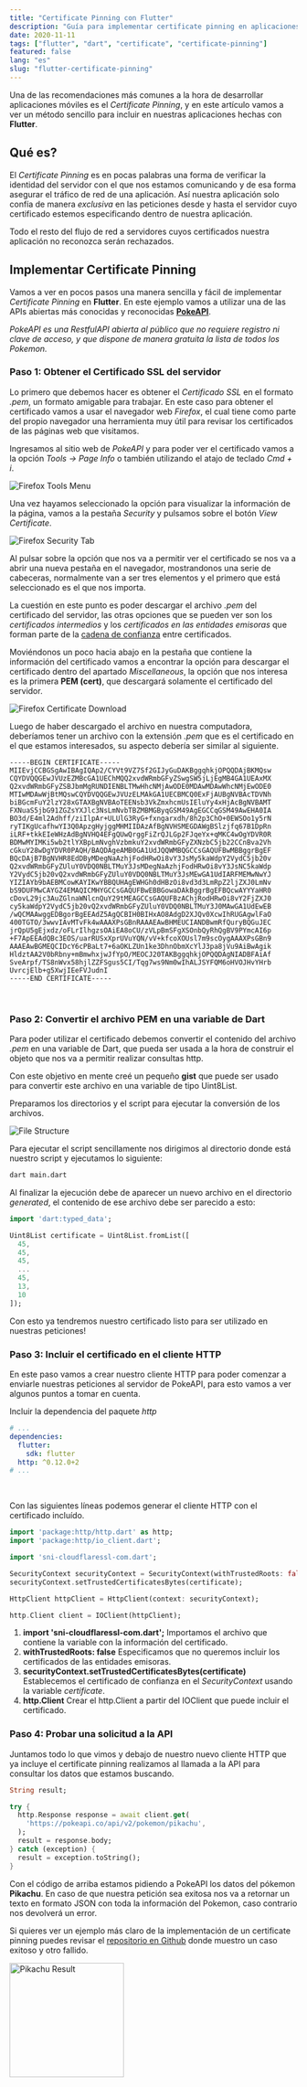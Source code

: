 ```yaml
---
title: "Certificate Pinning con Flutter"
description: "Guía para implementar certificate pinning en aplicaciones Flutter utilizando Dart."
date: 2020-11-11
tags: ["flutter", "dart", "certificate", "certificate-pinning"]
featured: false
lang: "es"
slug: "flutter-certificate-pinning"
---
```


Una de las recomendaciones más comunes a la hora de desarrollar aplicaciones móviles es el _Certificate Pinning_, y en este artículo vamos a ver un método sencillo para incluir en nuestras aplicaciones hechas con **Flutter**.

## Qué es?

El _Certificate Pinning_ es en pocas palabras una forma de verificar la identidad del servidor con el que nos estamos comunicando y de esa forma asegurar el tráfico de red de una aplicación. Así nuestra aplicación solo confía de manera _exclusiva_ en las peticiones desde y hasta el servidor cuyo certificado estemos especificando dentro de nuestra aplicación.

Todo el resto del flujo de red a servidores cuyos certificados nuestra aplicación no reconozca serán rechazados.

## Implementar Certificate Pinning

Vamos a ver en pocos pasos una manera sencilla y fácil de implementar _Certificate Pinning_ en **Flutter**. En este ejemplo vamos a utilizar una de las APIs abiertas más conocidas y reconocidas [**PokeAPI**](https://pokeapi.co/).

_PokeAPI es una RestfulAPI abierta al público que no requiere registro ni clave de acceso, y que dispone de manera gratuita la lista de todos los Pokemon._

### Paso 1: Obtener el Certificado SSL del servidor

Lo primero que debemos hacer es obtener el _Certificado SSL_ en el formato _.pem_, un formato amigable para trabajar. En este caso para obtener el certificado vamos a usar el navegador web _Firefox_, el cual tiene como parte del propio navegador una herramienta muy útil para revisar los certificados de las páginas web que visitamos.

Ingresamos al sitio web de _PokeAPI_ y para poder ver el certificado vamos a la opción _Tools → Page Info_ o también utilizando el atajo de teclado _Cmd + i_.

<div class="not-prose flex justify-center">

![Firefox Tools Menu](/media/art001-cp-firefox-01.png)

</div>

Una vez hayamos seleccionado la opción para visualizar la información de la página, vamos a la pestaña _Security_ y pulsamos sobre el botón _View Certificate_.

<div class="not-prose flex justify-center">

![Firefox Security Tab](/media/art001-cp-firefox-02.png)

</div>

Al pulsar sobre la opción que nos va a permitir ver el certificado se nos va a abrir una nueva pestaña en el navegador, mostrandonos una serie de cabeceras, normalmente van a ser tres elementos y el primero que está seleccionado es el que nos importa.

La cuestión en este punto es poder descargar el archivo _.pem_ del certificado del servidor, las otras opciones que se pueden ver son los _certificados intermedios_ y los _certificados en las entidades emisoras_ que forman parte de la [cadena de confianza](https://es.wikipedia.org/wiki/Cadena_de_confianza) entre certificados.

Moviéndonos un poco hacia abajo en la pestaña que contiene la información del certificado vamos a encontrar la opción para descargar el certificado dentro del apartado _Miscellaneous_, la opción que nos interesa es la primera **PEM (cert)**, que descargará solamente el certificado del servidor.

<div class="not-prose flex justify-center">

![Firefox Certificate Download](/media/art001-cp-firefox-03.png)

</div>

Luego de haber descargado el archivo en nuestra computadora, deberíamos tener un archivo con la extensión _.pem_ que es el certificado en el que estamos interesados, su aspecto debería ser similar al siguiente.

```text
-----BEGIN CERTIFICATE-----
MIIEvjCCBGSgAwIBAgIQAp2/CYVt9VZ7Sf2GIJyGuDAKBggqhkjOPQQDAjBKMQsw
CQYDVQQGEwJVUzEZMBcGA1UEChMQQ2xvdWRmbGFyZSwgSW5jLjEgMB4GA1UEAxMX
Q2xvdWRmbGFyZSBJbmMgRUNDIENBLTMwHhcNMjAwODE0MDAwMDAwWhcNMjEwODE0
MTIwMDAwWjBtMQswCQYDVQQGEwJVUzELMAkGA1UECBMCQ0ExFjAUBgNVBAcTDVNh
biBGcmFuY2lzY28xGTAXBgNVBAoTEENsb3VkZmxhcmUsIEluYy4xHjAcBgNVBAMT
FXNuaS5jbG91ZGZsYXJlc3NsLmNvbTBZMBMGByqGSM49AgEGCCqGSM49AwEHA0IA
BO3d/E4ml2Adhff/ziIlpAr+ULUlG3RyG+fxngarxdh/8h2p3ChO+0EWSOo1y5rN
ryTIKgUcafhwYI3Q0ApzgHyjggMHMIIDAzAfBgNVHSMEGDAWgBSlzjfq67B1DpRn
iLRF+tkkEIeWHzAdBgNVHQ4EFgQUwQrggFiZrQJLGp2FJqeYx+qMKC4wOgYDVR0R
BDMwMYIMKi5wb2tlYXBpLmNvghVzbmkuY2xvdWRmbGFyZXNzbC5jb22CCnBva2Vh
cGkuY28wDgYDVR0PAQH/BAQDAgeAMB0GA1UdJQQWMBQGCCsGAQUFBwMBBggrBgEF
BQcDAjB7BgNVHR8EdDByMDegNaAzhjFodHRwOi8vY3JsMy5kaWdpY2VydC5jb20v
Q2xvdWRmbGFyZUluY0VDQ0NBLTMuY3JsMDegNaAzhjFodHRwOi8vY3JsNC5kaWdp
Y2VydC5jb20vQ2xvdWRmbGFyZUluY0VDQ0NBLTMuY3JsMEwGA1UdIARFMEMwNwYJ
YIZIAYb9bAEBMCowKAYIKwYBBQUHAgEWHGh0dHBzOi8vd3d3LmRpZ2ljZXJ0LmNv
bS9DUFMwCAYGZ4EMAQICMHYGCCsGAQUFBwEBBGowaDAkBggrBgEFBQcwAYYYaHR0
cDovL29jc3AuZGlnaWNlcnQuY29tMEAGCCsGAQUFBzAChjRodHRwOi8vY2FjZXJ0
cy5kaWdpY2VydC5jb20vQ2xvdWRmbGFyZUluY0VDQ0NBLTMuY3J0MAwGA1UdEwEB
/wQCMAAwggEDBgorBgEEAdZ5AgQCBIH0BIHxAO8AdgD2XJQv0XcwIhRUGAgwlFaO
400TGTO/3wwvIAvMTvFk4wAAAXPsGBnRAAAEAwBHMEUCIANDBwmRfQuryBQGuJEC
jrQpU5gEjxdz/oFLrIlhgzsOAiEA8oCU/zVLpBmSFgXSOnbQyRhQgBV9PYmcAI6p
+F7ApEEAdQBc3EOS/uarRUSxXprUVuYQN/vV+kfcoXOUsl7m9scOygAAAXPsGBn9
AAAEAwBGMEQCIDcY6cPBaLt7+6aOKLZUn1ke3DhnObmXcYlJ3pa8jVu9AiBwAgik
HldztAA2V0bRbny+mBmwhxjwJfYpO/MEOCJ20TAKBggqhkjOPQQDAgNIADBFAiAf
SveArpf/TS8nWvx58hjlZZFSgus5CI/Tqg7ws9Nm0wIhALJSYFQM6oHVOJHvYHrb
UvrcjElb+g5XwjIEeFVJudnI
-----END CERTIFICATE-----
```
<br />

### Paso 2: Convertir el archivo PEM en una variable de Dart

Para poder utilizar el certificado debemos convertir el contenido del archivo _.pem_ en una variable de Dart, que pueda ser usada a la hora de construir el objeto que nos va a permitir realizar consultas http.

Con este objetivo en mente creé un pequeño **gist** que puede ser usado para convertir este archivo en una variable de tipo Uint8List.

<div class="not-prose">

<script src="https://gist.github.com/yoryer/52ced7b661003e9ad3d85569e114b0d2.js"></script>

</div>

Preparamos los directorios y el script para ejecutar la conversión de los archivos.

<div class="not-prose flex justify-center">

![File Structure](/media/art001-cp-finder.png)

</div>

Para ejecutar el script sencillamente nos dirigimos al directorio donde está nuestro script y ejecutamos lo siguiente:

```bash
dart main.dart
```

Al finalizar la ejecución debe de aparecer un nuevo archivo en el directorio _generated_, el contenido de ese archivo debe ser parecido a esto:

```dart
import 'dart:typed_data';

Uint8List certificate = Uint8List.fromList([
  45,
  45,
  45,
  ...
  45,
  13,
  10
]);
```

Con esto ya tendremos nuestro certificado listo para ser utilizado en nuestras peticiones!

### Paso 3: Incluir el certificado en el cliente HTTP

En este paso vamos a crear nuestro cliente HTTP para poder comenzar a enviarle nuestras peticiones al servidor de PokeAPI, para esto vamos a ver algunos puntos a tomar en cuenta.

Incluir la dependencia del paquete _http_

```yaml
# ...
dependencies:
  flutter:
    sdk: flutter
  http: ^0.12.0+2
# ...
```
<br/>

Con las siguientes líneas podemos generar el cliente HTTP con el certificado incluído.

```dart
import 'package:http/http.dart' as http;
import 'package:http/io_client.dart';

import 'sni-cloudflaressl-com.dart';

SecurityContext securityContext = SecurityContext(withTrustedRoots: false);
securityContext.setTrustedCertificatesBytes(certificate);

HttpClient httpClient = HttpClient(context: securityContext);

http.Client client = IOClient(httpClient);
```

1. **import 'sni-cloudflaressl-com.dart';** Importamos el archivo que contiene la variable con la información del certificado.
2. **withTrustedRoots: false** Especificamos que no queremos incluir los certificados de las entidades emisoras.
3. **securityContext.setTrustedCertificatesBytes(certificate)** Establecemos el certificado de confianza en el _SecurityContext_ usando la variable _certificate_.
4. **http.Client** Crear el http.Client a partir del IOClient que puede incluir el certificado.

### Paso 4: Probar una solicitud a la API

Juntamos todo lo que vimos y debajo de nuestro nuevo cliente HTTP que ya incluye el certificate pinning realizamos al llamada a la API para consultar los datos que estamos buscando.

```dart
String result;

try {
  http.Response response = await client.get(
    'https://pokeapi.co/api/v2/pokemon/pikachu',
  );
  result = response.body;
} catch (exception) {
  result = exception.toString();
}
```

Con el código de arriba estamos pidiendo a PokeAPI los datos del pókemon **Pikachu**. En caso de que nuestra petición sea exitosa nos va a retornar un texto en formato JSON con toda la información del Pokemon, caso contrario nos devolverá un error.

Si quieres ver un ejemplo más claro de la implementación de un certificate pinning puedes revisar el [repositorio en Github](https://github.com/yoryer/flutter_certificate_pinning) donde muestro un caso exitoso y otro fallido.

<div class="not-prose flex justify-center">
<img src="/media/art001-cp-pikachu.png" alt="Pikachu Result" width="200" />
</div>
